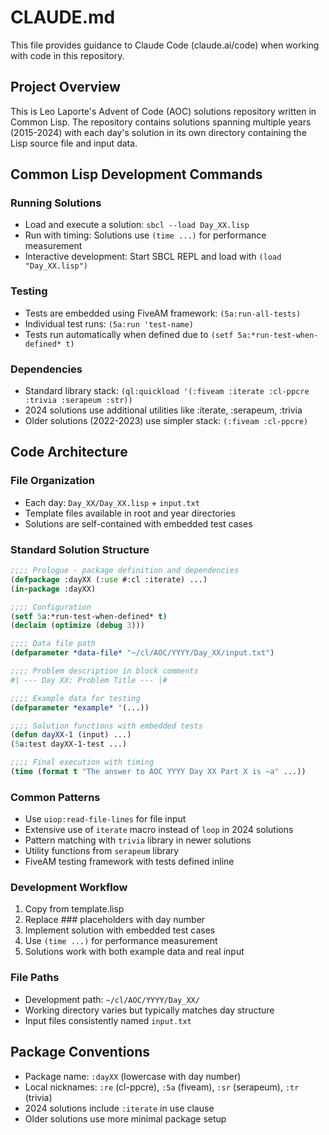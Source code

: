 # CLAUDE.md

This file provides guidance to Claude Code (claude.ai/code) when working with code in this repository.

## Project Overview

This is Leo Laporte's Advent of Code (AOC) solutions repository written in Common Lisp. The repository contains solutions spanning multiple years (2015-2024) with each day's solution in its own directory containing the Lisp source file and input data.

## Common Lisp Development Commands

### Running Solutions
- Load and execute a solution: `sbcl --load Day_XX.lisp`
- Run with timing: Solutions use `(time ...)` for performance measurement
- Interactive development: Start SBCL REPL and load with `(load "Day_XX.lisp")`

### Testing
- Tests are embedded using FiveAM framework: `(5a:run-all-tests)`
- Individual test runs: `(5a:run 'test-name)`
- Tests run automatically when defined due to `(setf 5a:*run-test-when-defined* t)`

### Dependencies
- Standard library stack: `(ql:quickload '(:fiveam :iterate :cl-ppcre :trivia :serapeum :str))`
- 2024 solutions use additional utilities like :iterate, :serapeum, :trivia
- Older solutions (2022-2023) use simpler stack: `(:fiveam :cl-ppcre)`

## Code Architecture

### File Organization
- Each day: `Day_XX/Day_XX.lisp` + `input.txt`
- Template files available in root and year directories
- Solutions are self-contained with embedded test cases

### Standard Solution Structure
```lisp
;;;; Prologue - package definition and dependencies
(defpackage :dayXX (:use #:cl :iterate) ...)
(in-package :dayXX)

;;;; Configuration
(setf 5a:*run-test-when-defined* t)
(declaim (optimize (debug 3)))

;;;; Data file path
(defparameter *data-file* "~/cl/AOC/YYYY/Day_XX/input.txt")

;;;; Problem description in block comments
#| --- Day XX: Problem Title --- |#

;;;; Example data for testing
(defparameter *example* '(...))

;;;; Solution functions with embedded tests
(defun dayXX-1 (input) ...)
(5a:test dayXX-1-test ...)

;;;; Final execution with timing
(time (format t "The answer to AOC YYYY Day XX Part X is ~a" ...))
```

### Common Patterns
- Use `uiop:read-file-lines` for file input
- Extensive use of `iterate` macro instead of `loop` in 2024 solutions
- Pattern matching with `trivia` library in newer solutions
- Utility functions from `serapeum` library
- FiveAM testing framework with tests defined inline

### Development Workflow
1. Copy from template.lisp
2. Replace ### placeholders with day number
3. Implement solution with embedded test cases
4. Use `(time ...)` for performance measurement
5. Solutions work with both example data and real input

### File Paths
- Development path: `~/cl/AOC/YYYY/Day_XX/`
- Working directory varies but typically matches day structure
- Input files consistently named `input.txt`

## Package Conventions
- Package name: `:dayXX` (lowercase with day number)
- Local nicknames: `:re` (cl-ppcre), `:5a` (fiveam), `:sr` (serapeum), `:tr` (trivia)
- 2024 solutions include `:iterate` in use clause
- Older solutions use more minimal package setup